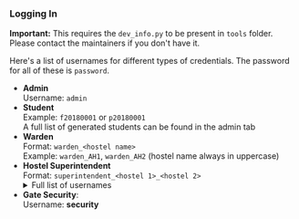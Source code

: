 
### Logging In

**Important:** This requires the `dev_info.py` to be present in `tools` folder. Please contact the maintainers if you don't have it.

Here's a list of usernames for different types of credentials. The password for all of these is `password`.

* **Admin**<br>Username: `admin`
* **Student**<br>Example: `f20180001` or `p20180001`<br>A full list of generated students can be found in the admin tab
* **Warden**<br>Format: `warden_<hostel name>`<br>Example: `warden_AH1`, `warden_AH2` (hostel name always in uppercase)
* **Hostel Superintendent**<br>Format: `superintendent_<hostel 1>_<hostel 2>`<br><details><summary>Full list of usernames</summary>`superintendent_AH1_AH2`, `superintendent_AH2_AH3`, `superintendent_AH3_AH4`, `superintendent_AH4_AH5`, `superintendent_AH5_AH6`, `superintendent_AH6_AH7`, `superintendent_AH7_AH8`, `superintendent_AH8_AH9`, `superintendent_AH9_CH1`, `superintendent_CH1_CH2`, `superintendent_CH2_CH3`, `superintendent_CH3_CH4`, `superintendent_CH4_CH5`, `superintendent_CH5_CH6`, `superintendent_CH6_CH7`, `superintendent_CH7_DH1`, `superintendent_DH1_DH2`, `superintendent_DH2_DH3`, `superintendent_DH3_DH4`, `superintendent_DH4_DH5`, `superintendent_DH5_DH6`</details>
* **Gate Security**:<br>Username: **security**
